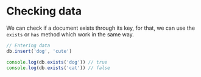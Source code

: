 # Checking data

We can check if a document exists through its key, for that, we can use the `exists` or `has` method which work in the same way.

```js
// Entering data 
db.insert('dog', 'cute')

console.log(db.exists('dog')) // true
console.log(db.exists('cat')) // false 
```
